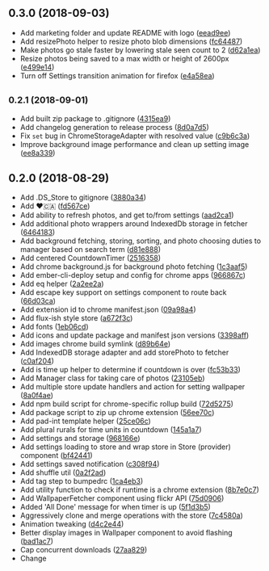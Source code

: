 ## 0.3.0 (2018-09-03)

* Add marketing folder and update README with logo ([eead9ee](https://github.com/chadian/vorfreude/commit/eead9ee))
* Add resizePhoto helper to resize photo blob dimensions ([fc64487](https://github.com/chadian/vorfreude/commit/fc64487))
* Make photos go stale faster by lowering stale seen count to 2 ([d62a1ea](https://github.com/chadian/vorfreude/commit/d62a1ea))
* Resize photos being saved to a max width or height of 2600px ([e499e14](https://github.com/chadian/vorfreude/commit/e499e14))
* Turn off Settings transition animation for firefox ([e4a58ea](https://github.com/chadian/vorfreude/commit/e4a58ea))



## <small>0.2.1 (2018-09-01)</small>

* Add built zip package to .gitignore ([4315ea9](https://github.com/chadian/vorfreude/commit/4315ea9))
* Add changelog generation to release process ([8d0a7d5](https://github.com/chadian/vorfreude/commit/8d0a7d5))
* Fix `set` bug in ChromeStorageAdapter with resolved value ([c9b6c3a](https://github.com/chadian/vorfreude/commit/c9b6c3a))
* Improve background image performance and clean up setting image ([ee8a339](https://github.com/chadian/vorfreude/commit/ee8a339))



## 0.2.0 (2018-08-29)

* Add .DS_Store to gitignore ([3880a34](https://github.com/chadian/vorfreude/commit/3880a34))
* Add ❤️🇨🇦 ([fd567ce](https://github.com/chadian/vorfreude/commit/fd567ce))
* Add ability to refresh photos, and get to/from settings ([aad2ca1](https://github.com/chadian/vorfreude/commit/aad2ca1))
* Add additional photo wrappers around IndexedDb storage in fetcher ([6464183](https://github.com/chadian/vorfreude/commit/6464183))
* Add background fetching, storing, sorting, and photo choosing duties to manager based on search term ([d81e888](https://github.com/chadian/vorfreude/commit/d81e888))
* Add centered CountdownTimer ([2516358](https://github.com/chadian/vorfreude/commit/2516358))
* Add chrome background.js for background photo fetching ([1c3aaf5](https://github.com/chadian/vorfreude/commit/1c3aaf5))
* Add ember-cli-deploy setup and config for chrome apps ([966867c](https://github.com/chadian/vorfreude/commit/966867c))
* Add eq helper ([2a2ee2a](https://github.com/chadian/vorfreude/commit/2a2ee2a))
* Add escape key support on settings component to route back ([66d03ca](https://github.com/chadian/vorfreude/commit/66d03ca))
* Add extension id to chrome manifest.json ([09a98a4](https://github.com/chadian/vorfreude/commit/09a98a4))
* Add flux-ish style store ([a672f3c](https://github.com/chadian/vorfreude/commit/a672f3c))
* Add fonts ([1eb06cd](https://github.com/chadian/vorfreude/commit/1eb06cd))
* Add icons and update package and manifest json versions ([3398aff](https://github.com/chadian/vorfreude/commit/3398aff))
* Add images chrome build symlink ([d89b64e](https://github.com/chadian/vorfreude/commit/d89b64e))
* Add IndexedDB storage adapter and add storePhoto to fetcher ([c0af204](https://github.com/chadian/vorfreude/commit/c0af204))
* Add is time up helper to determine if countdown is over ([fc53b33](https://github.com/chadian/vorfreude/commit/fc53b33))
* Add Manager class for taking care of photos ([23105eb](https://github.com/chadian/vorfreude/commit/23105eb))
* Add multiple store update handlers and action for setting wallpaper ([8a0f4ae](https://github.com/chadian/vorfreude/commit/8a0f4ae))
* Add npm build script for chrome-specific rollup build ([72d5275](https://github.com/chadian/vorfreude/commit/72d5275))
* Add package script to zip up chrome extension ([56ee70c](https://github.com/chadian/vorfreude/commit/56ee70c))
* Add pad-int template helper ([25ce06c](https://github.com/chadian/vorfreude/commit/25ce06c))
* Add plural rurals for time units in countdown ([145a1a7](https://github.com/chadian/vorfreude/commit/145a1a7))
* Add settings and storage ([968166e](https://github.com/chadian/vorfreude/commit/968166e))
* Add settings loading to store and wrap store in Store (provider) component ([bf42441](https://github.com/chadian/vorfreude/commit/bf42441))
* Add settings saved notification ([c308f94](https://github.com/chadian/vorfreude/commit/c308f94))
* Add shuffle util ([0a2f2ad](https://github.com/chadian/vorfreude/commit/0a2f2ad))
* Add tag step to bumpedrc ([1ca4eb3](https://github.com/chadian/vorfreude/commit/1ca4eb3))
* Add utility function to check if runtime is a chrome extension ([8b7e0c7](https://github.com/chadian/vorfreude/commit/8b7e0c7))
* Add WallpaperFetcher component using flickr API ([75d0906](https://github.com/chadian/vorfreude/commit/75d0906))
* Added 'All Done' message for when timer is up ([5f1d3b5](https://github.com/chadian/vorfreude/commit/5f1d3b5))
* Aggressively clone and merge operations with the store ([7c4580a](https://github.com/chadian/vorfreude/commit/7c4580a))
* Animation tweaking ([d4c2e44](https://github.com/chadian/vorfreude/commit/d4c2e44))
* Better display images in Wallpaper component to avoid flashing ([bad1ac7](https://github.com/chadian/vorfreude/commit/bad1ac7))
* Cap concurrent downloads ([27aa829](https://github.com/chadian/vorfreude/commit/27aa829))
* Change <title/> to vorfreude ([1a59f47](https://github.com/chadian/vorfreude/commit/1a59f47))
* Change behaviour to give photo to browser if a fresh or cached one is not available ([5e6063f](https://github.com/chadian/vorfreude/commit/5e6063f))
* Change fetcher to query from a vorfreude-server endpoint ([a30ee7a](https://github.com/chadian/vorfreude/commit/a30ee7a))
* Change settings save to use store action ([c561691](https://github.com/chadian/vorfreude/commit/c561691))
* Check environment configuration type before using in fetcher ([2287209](https://github.com/chadian/vorfreude/commit/2287209))
* Clean previous search terms photos and refactor workflow for manager housekeeping ([26d1c4a](https://github.com/chadian/vorfreude/commit/26d1c4a))
* Clean up environment config ([f852ca8](https://github.com/chadian/vorfreude/commit/f852ca8))
* Clean up paths and filenames ([aea1ab7](https://github.com/chadian/vorfreude/commit/aea1ab7))
* Configure stylesheet with css variables for various font themes ([2416a43](https://github.com/chadian/vorfreude/commit/2416a43))
* CSS tweaks: no selection/highlighting, default background gradient ([859681a](https://github.com/chadian/vorfreude/commit/859681a))
* Fill 0 entries in interval and skim dead time ([61a6796](https://github.com/chadian/vorfreude/commit/61a6796))
* Filter photos that have already been stored in the db from being downloaded again ([56e6c26](https://github.com/chadian/vorfreude/commit/56e6c26))
* Fix bug to pull countdown message from store ([5ad03ea](https://github.com/chadian/vorfreude/commit/5ad03ea))
* Fix fetcher filter for high quality images ([0c021a0](https://github.com/chadian/vorfreude/commit/0c021a0))
* Fix issue with ChromeStorageAdapter get and non-existent keys ([ad0743d](https://github.com/chadian/vorfreude/commit/ad0743d))
* Fix save settings notification to trigger on every button or form submit action ([a5b96b9](https://github.com/chadian/vorfreude/commit/a5b96b9))
* Fix store and storge adapter bug ([63bb9b9](https://github.com/chadian/vorfreude/commit/63bb9b9))
* Fix tests ([5ef669d](https://github.com/chadian/vorfreude/commit/5ef669d))
* Handle exceptions with promise rejection in ChromeStorageAdapter ([73d61b8](https://github.com/chadian/vorfreude/commit/73d61b8))
* Implement ChromeStorageAdapter to use chrome extension storage ([387b070](https://github.com/chadian/vorfreude/commit/387b070))
* Increase wallpaper -> settings background transition performance ([8a7ad44](https://github.com/chadian/vorfreude/commit/8a7ad44))
* Initial Commit from Ember CLI v3.1.4 ([fc0e6cf](https://github.com/chadian/vorfreude/commit/fc0e6cf))
* Linting fixes ([ba6c7f3](https://github.com/chadian/vorfreude/commit/ba6c7f3))
* Load settings and propagate values to child components ([5693017](https://github.com/chadian/vorfreude/commit/5693017))
* Make distinction between filter downloaded photos and previously downloaded photos ([d32c0b7](https://github.com/chadian/vorfreude/commit/d32c0b7))
* Move photo fetch by search term to a rawFetch function ([b8f24a5](https://github.com/chadian/vorfreude/commit/b8f24a5))
* Move replenish specifics to fetcher ([a11064b](https://github.com/chadian/vorfreude/commit/a11064b))
* Move URL used for fetching into fetcher.js directly to avoid config/environment bug ([202f88b](https://github.com/chadian/vorfreude/commit/202f88b))
* Open new tab with chrome browser action icon ([d2e1a71](https://github.com/chadian/vorfreude/commit/d2e1a71))
* Put the countdown message on top of image search terms in Settings ([e287cbf](https://github.com/chadian/vorfreude/commit/e287cbf))
* Refactor CountdownTimer to render countdown on didInsertElement ([d859626](https://github.com/chadian/vorfreude/commit/d859626))
* Refactor fetching criteria and add cleaning to manager duties ([d33d7c3](https://github.com/chadian/vorfreude/commit/d33d7c3))
* Refactor to use store directly and clean up a few things ([4ae693c](https://github.com/chadian/vorfreude/commit/4ae693c))
* Refresh store after setting new settings values ([1d11da8](https://github.com/chadian/vorfreude/commit/1d11da8))
* Release 0.1.1 ([43602f3](https://github.com/chadian/vorfreude/commit/43602f3))
* Release 0.2.0 ([8f8cf1a](https://github.com/chadian/vorfreude/commit/8f8cf1a))
* Remove CHANGELOG.md ([cbbad47](https://github.com/chadian/vorfreude/commit/cbbad47))
* Remove Ember tests folder created accidentally ([64aa2a6](https://github.com/chadian/vorfreude/commit/64aa2a6))
* Remove ember-cli-deploy and opt for a regular ember build with npm scripts ([1dd5ed9](https://github.com/chadian/vorfreude/commit/1dd5ed9))
* Remove fingerprinting from production builds ([5c96285](https://github.com/chadian/vorfreude/commit/5c96285))
* Remove refresh button, tweak button styles ([63d3ec4](https://github.com/chadian/vorfreude/commit/63d3ec4))
* Renamed component WallpaperFetcher -> Wallpaper ([8f0cdfe](https://github.com/chadian/vorfreude/commit/8f0cdfe))
* Set chrome manifest to have UNLIMITED STORAGE ([e06f0e6](https://github.com/chadian/vorfreude/commit/e06f0e6))
* Set default settings with store initializers ([864e161](https://github.com/chadian/vorfreude/commit/864e161))
* Set global font-family to body instead of html tag ([9ed5062](https://github.com/chadian/vorfreude/commit/9ed5062))
* Small refactors and clean up to get tslint and test suite to green ([ad5a0dd](https://github.com/chadian/vorfreude/commit/ad5a0dd))
* Small tweaks to settings style and layout ([bf4079b](https://github.com/chadian/vorfreude/commit/bf4079b))
* Swap WallpaperFetcher to use Manager for getting photos ([c3d8ff6](https://github.com/chadian/vorfreude/commit/c3d8ff6))
* Swap zip npm package used for packaging ([afc9e75](https://github.com/chadian/vorfreude/commit/afc9e75))
* Sync .json versions and setup bumped ([46c8f0b](https://github.com/chadian/vorfreude/commit/46c8f0b))
* Tweak UI: tweak button hover and active outline color ([a8418aa](https://github.com/chadian/vorfreude/commit/a8418aa))
* TypeScript type fix and css tweak to remove body scrollbars ([22dfb0e](https://github.com/chadian/vorfreude/commit/22dfb0e))
* UI tweaks, swap emoji for svg igons and removed labels ([1646258](https://github.com/chadian/vorfreude/commit/1646258))
* Update icon to green/blue palette ([966800b](https://github.com/chadian/vorfreude/commit/966800b))
* Update manifest.json with extension options link ([44765ec](https://github.com/chadian/vorfreude/commit/44765ec))
* Update package.json and manfifest.json description ([6a6d08a](https://github.com/chadian/vorfreude/commit/6a6d08a))
* Update styles with better text centering and sizing ([52cb478](https://github.com/chadian/vorfreude/commit/52cb478))
* Uppercase Vorfreude titles, vorfreude -> Vorfreude ([63189b0](https://github.com/chadian/vorfreude/commit/63189b0))
* Use only large flickr images ([0fb7957](https://github.com/chadian/vorfreude/commit/0fb7957))
* Visual overall, mostly with the settings. ([3478091](https://github.com/chadian/vorfreude/commit/3478091))
* Wire Settings to store ([abd3f5e](https://github.com/chadian/vorfreude/commit/abd3f5e))



